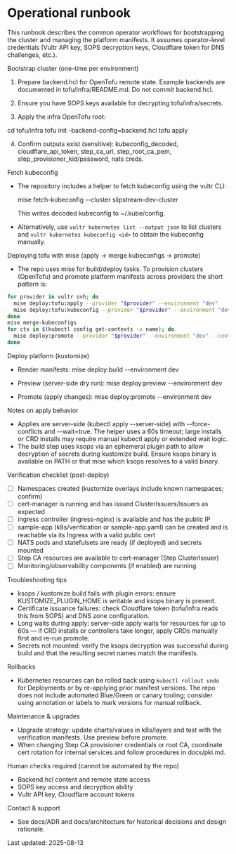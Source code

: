 # Operational runbook

This runbook describes the common operator workflows for bootstrapping the
cluster and managing the platform manifests. It assumes operator-level
credentials (Vultr API key, SOPS decryption keys, Cloudflare token for DNS
challenges, etc.).

Bootstrap cluster (one-time per environment)

1. Prepare backend.hcl for OpenTofu remote state. Example backends are
  documented in tofu/infra/README.md. Do not commit backend.hcl.

2. Ensure you have SOPS keys available for decrypting tofu/infra/secrets.

3. Apply the infra OpenTofu root:

  cd tofu/infra
  tofu init -backend-config=backend.hcl
  tofu apply

4. Confirm outputs exist (sensitive): kubeconfig_decoded, cloudflare_api_token,
   step_ca_url, step_root_ca_pem, step_provisioner_kid/password, nats creds.

Fetch kubeconfig

- The repository includes a helper to fetch kubeconfig using the vultr CLI:

  mise fetch-kubeconfig --cluster slipstream-dev-cluster

  This writes decoded kubeconfig to ~/.kube/config.

- Alternatively, use `vultr kubernetes list --output json` to list clusters and `vultr kubernetes kubeconfig <id>` to obtain the kubeconfig manually.

Deploying tofu with mise (apply → merge kubeconfigs → promote)

- The repo uses mise for build/deploy tasks. To provision clusters (OpenTofu) and promote platform manifests across providers the short pattern is:

```sh
for provider in vultr ovh; do
  mise deploy:tofu:apply --provider "$provider" --environment "dev"
  mise deploy:tofu:kubeconfig --provider "$provider" --environment "dev"
done
mise merge-kubeconfigs
for ctx in $(kubectl config get-contexts -o name); do
  mise deploy:promote --provider "$provider" --environment "dev" --context "$ctx"
done
```



Deploy platform (kustomize)

- Render manifests:
  mise deploy:build --environment dev

- Preview (server-side dry run):
  mise deploy:preview --environment dev

- Promote (apply changes):
  mise deploy:promote --environment dev

Notes on apply behavior

- Applies are server-side (kubectl apply --server-side) with --force-conflicts
  and --wait=true. The helper uses a 60s timeout; large installs or CRD
  installs may require manual kubectl apply or extended wait logic.
- The build step uses ksops via an ephemeral plugin path to allow decryption of
  secrets during kustomize build. Ensure ksops binary is available on PATH or
  that mise which ksops resolves to a valid binary.

Verification checklist (post-deploy)

- [ ] Namespaces created (kustomize overlays include known namespaces; confirm)
- [ ] cert-manager is running and has issued ClusterIssuers/Issuers as expected
- [ ] ingress controller (ingress-nginx) is available and has the public IP
- [ ] sample-app (k8s/verification or sample-app.yaml) can be created and is
      reachable via its Ingress with a valid public cert
- [ ] NATS pods and statefulsets are ready (if deployed) and secrets mounted
- [ ] Step CA resources are available to cert-manager (Step ClusterIssuer)
- [ ] Monitoring/observability components (if enabled) are running

Troubleshooting tips

- ksops / kustomize build fails with plugin errors: ensure KUSTOMIZE_PLUGIN_HOME is writable and ksops binary is present.
- Certificate issuance failures: check Cloudflare token (tofu/infra reads
  this from SOPS) and DNS zone configuration.
- Long waits during apply: server-side apply waits for resources for up to 60s
  — if CRD installs or controllers take longer, apply CRDs manually first and
  re-run promote.
- Secrets not mounted: verify the ksops decryption was successful during build
  and that the resulting secret names match the manifests.

Rollbacks

- Kubernetes resources can be rolled back using `kubectl rollout undo` for
  Deployments or by re-applying prior manifest versions. The repo does not
  include automated Blue/Green or canary tooling; consider using annotation or
  labels to mark versions for manual rollback.

Maintenance & upgrades

- Upgrade strategy: update charts/values in k8s/layers and test with the
  verification manifests. Use preview before promote.
- When changing Step CA provisioner credentials or root CA, coordinate cert
  rotation for internal services and follow procedures in docs/pki.md.

Human checks required (cannot be automated by the repo)

- Backend.hcl content and remote state access
- SOPS key access and decryption ability
- Vultr API key, Cloudflare account tokens

Contact & support

- See docs/ADR and docs/architecture for historical decisions and design
  rationale.

Last updated: 2025-08-13
